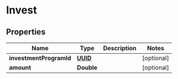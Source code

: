 
# Invest

## Properties
Name | Type | Description | Notes
------------ | ------------- | ------------- | -------------
**investmentProgramId** | [**UUID**](UUID.md) |  |  [optional]
**amount** | **Double** |  |  [optional]



